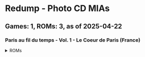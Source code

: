 # Redump - Photo CD MIAs
## Games: 1, ROMs: 3, as of 2025-04-22

### Paris au fil du temps - Vol. 1 - Le Coeur de Paris (France)
<details>
<summary>ROMs</summary>

- Paris au fil du temps - Vol. 1 - Le Coeur de Paris (France) (Track 1).bin, CRC: 5b9df73f
- Paris au fil du temps - Vol. 1 - Le Coeur de Paris (France) (Track 2).bin, CRC: 158c4b94
- Paris au fil du temps - Vol. 1 - Le Coeur de Paris (France) (Track 3).bin, CRC: 6a30349e
</details>


